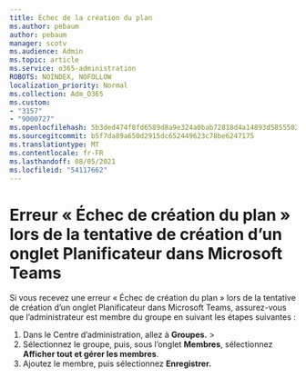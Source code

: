```yaml
---
title: Échec de la création du plan
ms.author: pebaum
author: pebaum
manager: scotv
ms.audience: Admin
ms.topic: article
ms.service: o365-administration
ROBOTS: NOINDEX, NOFOLLOW
localization_priority: Normal
ms.collection: Adm_O365
ms.custom:
- "3157"
- "9000727"
ms.openlocfilehash: 5b3ded474f8fd6589d8a9e324a0bab72818d4a14893d5855502088c448bab150
ms.sourcegitcommit: b5f7da89a650d2915dc652449623c78be6247175
ms.translationtype: MT
ms.contentlocale: fr-FR
ms.lasthandoff: 08/05/2021
ms.locfileid: "54117662"
---
```

# <a name="failed-to-create-the-plan-error-when-trying-to-create-a-planner-tab-in-microsoft-teams"></a>Erreur « Échec de création du plan » lors de la tentative de création d’un onglet Planificateur dans Microsoft Teams

Si vous recevez une erreur « Échec de création du plan » lors de la tentative de création d’un onglet Planificateur dans Microsoft Teams, assurez-vous que l’administrateur est membre du groupe en suivant les étapes suivantes :

1. Dans le Centre d’administration, allez à **Groupes.**  >  [](https://admin.microsoft.com/Adminportal/Home?source=applauncher#/groups) 
2. Sélectionnez le groupe, puis, sous l’onglet **Membres**, sélectionnez **Afficher tout et gérer les membres**.
3. Ajoutez le membre, puis sélectionnez **Enregistrer.**